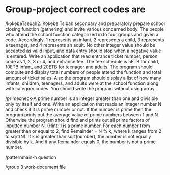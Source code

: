 # Group-project correct codes are 
/kokebeTsebah2. Kokebe Tsibah secondary and preparatory prepare school closing function (gathering) and invite various concerned body. The people who attend the school function categorized in to four groups and given a code. Accordingly, 1 represents an infant, 2 represents a child, 3 represents a teenager, and 4 represents an adult. No other integer value should be accepted as valid input, and data entry should stop when a negative value is entered. Write an application that read entrance ticket number, person code as 1, 2, 3 or 4, and entrance fee. The fee schedule is 5ETB for child, 10ETB infant, and 20ETB for teenager and adults. The program should compute and display total numbers of people attend the function and total amount of ticket sales. Also the program should display a list of how many infants, children, teenagers, and adults were at the school function along with category codes. You should write the program without using array.


/primecheck-A prime number is an integer greater than one and divisible only by itself and one. Write an application that reads an integer number N and check if it is prime number or not. If the number is prime then the program prints out the average value of prime numbers between 1 and N. Otherwise the program should find and prints out all prime factors of inputted number N. (Hint: 1 is a prime number. For each number from greater than or equal to 2, find Remainder = N % k, where k ranges from 2 to sqrt(N). If k is greater than sqrt(number), the number is not equally divisible by k. And if any Remainder equals 0, the number is not a prime number.


/patternmain-h question

/group 3 work-document file
